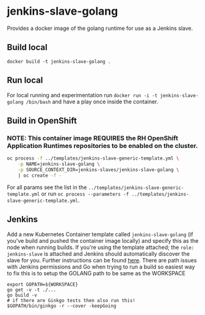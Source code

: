 # jenkins-slave-golang
Provides a docker image of the golang runtime for use as a Jenkins slave.

## Build local
`docker build -t jenkins-slave-golang .`

## Run local
For local running and experimentation run `docker run -i -t jenkins-slave-golang /bin/bash` and have a play once inside the container.

## Build in OpenShift
### NOTE: This container image REQUIRES the RH OpenShift Application Runtimes repositories to be enabled on the cluster.
```bash
oc process -f ../templates/jenkins-slave-generic-template.yml \
    -p NAME=jenkins-slave-golang \
    -p SOURCE_CONTEXT_DIR=jenkins-slaves/jenkins-slave-golang \
    | oc create -f -
```
For all params see the list in the `../templates/jenkins-slave-generic-template.yml` or run `oc process --parameters -f ../templates/jenkins-slave-generic-template.yml`.

## Jenkins
Add a new Kubernetes Container template called `jenkins-slave-golang` (if you've build and pushed the container image locally) and specify this as the node when running builds. If you're using the template attached; the `role: jenkins-slave` is attached and Jenkins should automatically discover the slave for you. Further instructions can be found [here](https://docs.openshift.com/container-platform/3.7/using_images/other_images/jenkins.html#using-the-jenkins-kubernetes-plug-in-to-run-jobs). There are path issues with Jenkins permissions and Go when trying to run a build so easiest way to fix this is to setup the GOLANG path to be same as the WORKSPACE
```
export GOPATH=${WORKSPACE}
go get -v -t ./...
go build -v
# if there are Ginkgo tests then also run this!
$GOPATH/bin/ginkgo -r --cover -keepGoing
```
